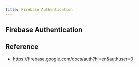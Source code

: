 ```yaml
---
title: Firebase Authentication
---
```


## Firebase Authentication


## Reference
- https://firebase.google.com/docs/auth?hl=en&authuser=0
